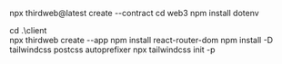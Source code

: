 npx thirdweb@latest create --contract
cd web3
npm install dotenv

cd .\client\
npx thirdweb create --app
npm install react-router-dom
npm install -D tailwindcss postcss autoprefixer
npx tailwindcss init -p